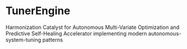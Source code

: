# TunerEngine
Harmonization Catalyst for Autonomous Multi-Variate Optimization and Predictive Self-Healing Accelerator implementing modern autonomous-system-tuning patterns
